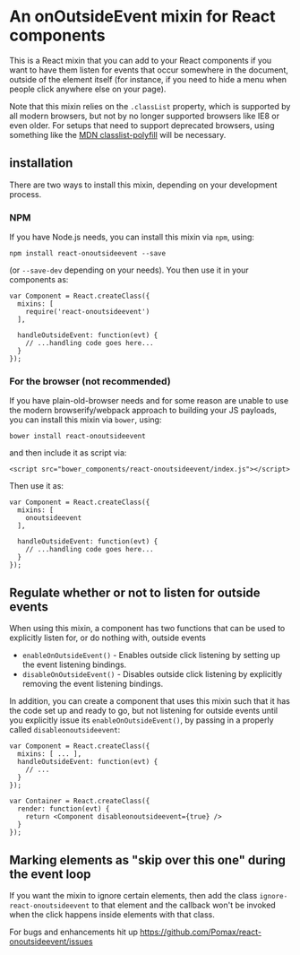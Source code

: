 # An onOutsideEvent mixin for React components

This is a React mixin that you can add to your React components if you want to have them listen for events that occur somewhere in the document, outside of the element itself (for instance, if you need to hide a menu when people click anywhere else on your page).

Note that this mixin relies on the `.classList` property, which is supported by all modern browsers, but not by no longer supported browsers like IE8 or even older. For setups that need to support deprecated browsers, using something like the [MDN classlist-polyfill](https://www.npmjs.com/package/classlist-polyfill) will be necessary.

## installation

There are two ways to install this mixin, depending on your development process.

### NPM

If you have Node.js needs, you can install this mixin via `npm`, using:

```
npm install react-onoutsideevent --save
```

(or `--save-dev` depending on your needs). You then use it in your components as:

```
var Component = React.createClass({
  mixins: [
    require('react-onoutsideevent')
  ],

  handleOutsideEvent: function(evt) {
    // ...handling code goes here...
  }
});
```
### For the browser (not recommended)

If you have plain-old-browser needs and for some reason are unable to use the modern browserify/webpack approach to building your JS payloads, you can install this mixin via `bower`, using:

```
bower install react-onoutsideevent
```

and then include it as script via:

```
<script src="bower_components/react-onoutsideevent/index.js"></script>
```

Then use it as:

```
var Component = React.createClass({
  mixins: [
    onoutsideevent
  ],

  handleOutsideEvent: function(evt) {
    // ...handling code goes here...
  }
});
```

## Regulate whether or not to listen for outside events

When using this mixin, a component has two functions that can be used to explicitly listen for, or do nothing with, outside events

- `enableOnOutsideEvent()` - Enables outside click listening by setting up the event listening bindings.
- `disableOnOutsideEvent()` - Disables outside click listening by explicitly removing the event listening bindings.
 
In addition, you can create a component that uses this mixin such that it has the code set up and ready to go, but not listening for outside events until you explicitly issue its `enableOnOutsideEvent()`, by passing in a properly called `disableonoutsideevent`:

```
var Component = React.createClass({
  mixins: [ ... ],
  handleOutsideEvent: function(evt) {
    // ...
  }
});

var Container = React.createClass({
  render: function(evt) {
    return <Component disableonoutsideevent={true} />
  }
});
```

## Marking elements as "skip over this one" during the event loop

If you want the mixin to ignore certain elements, then add the class `ignore-react-onoutsideevent` to that element and the callback won't be invoked when the click happens inside elements with that class.

For bugs and enhancements hit up https://github.com/Pomax/react-onoutsideevent/issues

